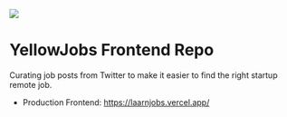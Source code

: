 ![](https://www.yellowjobs.org/)

# YellowJobs Frontend Repo

Curating job posts from Twitter to make it easier to find the right startup remote job.

- Production Frontend: https://laarnjobs.vercel.app/

